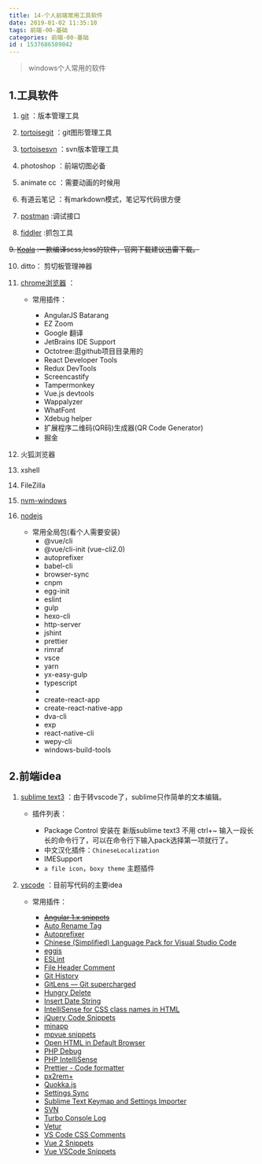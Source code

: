 ```yaml
---
title: 14-个人前端常用工具软件
date: 2019-01-02 11:35:10
tags: 前端-00-基础
categories: 前端-00-基础
id : 1537686589042
---
```

> windows个人常用的软件

## 1.工具软件
1. [git](https://git-scm.com/downloads) ：版本管理工具

2. [tortoisegit](https://tortoisegit.org/) ：git图形管理工具

3. [tortoisesvn](https://tortoisesvn.net/) ：svn版本管理工具

4. photoshop ：前端切图必备

5. animate cc ：需要动画的时候用

6. 有道云笔记 ：有markdown模式，笔记写代码很方便

7. [postman](https://www.getpostman.com/) :调试接口

8. [fiddler](https://www.telerik.com/fiddler) :抓包工具

~~9. [Koala](http://koala-app.com/index-zh.html) :一款编译scss,less的软件，官网下载建议迅雷下载。~~

10. ditto： 剪切板管理神器

11. [chrome浏览器](http://www.google.cn/chrome/browser/desktop/index.html) ：
    
    - 常用插件：

         - AngularJS Batarang
         - EZ Zoom
         - Google 翻译
         - JetBrains IDE Support
         - Octotree:逛github项目目录用的
         - React Developer Tools
         - Redux DevTools
         - Screencastify 
         - Tampermonkey
         - Vue.js devtools
         - Wappalyzer
         - WhatFont
         - Xdebug helper
         - 扩展程序二维码(QR码)生成器(QR Code Generator)
         - 掘金
         
12. 火狐浏览器
13. xshell
14. FileZilla 
15. [nvm-windows](https://github.com/coreybutler/nvm-windows)
16. [nodejs](https://nodejs.org/en/)
    
    - 常用全局包(看个人需要安装)
        - @vue/cli
        - @vue/cli-init (vue-cli2.0)
        - autoprefixer
        - babel-cli
        - browser-sync
        - cnpm
        - egg-init
        - eslint
        - gulp
        - hexo-cli
        - http-server
        - jshint
        - prettier
        - rimraf
        - vsce
        - yarn
        - yx-easy-gulp
        - typescript
        - 
        - create-react-app
        - create-react-native-app
        - dva-cli
        - exp
        - react-native-cli
        - wepy-cli
        - windows-build-tools

## 2.前端idea

1. [sublime text3](http://www.sublimetext.com/) ：由于转vscode了，sublime只作简单的文本编辑。
    - 插件列表：

        - Package Control 安装在 新版sublime text3 不用 ctrl+~ 输入一段长长的命令行了，可以在命令行下输入pack选择第一项就行了。
        - 中文汉化插件：`ChineseLocalization`
        - IMESupport
        - `a file icon`，`boxy theme` 主题插件
    
2. [vscode](https://code.visualstudio.com/) ：目前写代码的主要idea

    - 常用插件：
        
        - ~~[Angular 1.x snippets](https://marketplace.visualstudio.com/items?itemName=lperdomo.angular1-code-snippets-johnpapastyle)~~
        - [Auto Rename Tag](https://marketplace.visualstudio.com/items?itemName=formulahendry.auto-rename-tag)
        - [Autoprefixer](https://marketplace.visualstudio.com/items?itemName=mrmlnc.vscode-autoprefixer)
        - [Chinese (Simplified) Language Pack for Visual Studio Code](https://marketplace.visualstudio.com/items?itemName=MS-CEINTL.vscode-language-pack-zh-hans)
        - [eggjs](https://marketplace.visualstudio.com/items?itemName=atian25.eggjs)
        - [ESLint](https://marketplace.visualstudio.com/items?itemName=dbaeumer.vscode-eslint)
        - [File Header Comment](https://marketplace.visualstudio.com/items?itemName=doi.fileheadercomment)
        - [Git History](https://marketplace.visualstudio.com/items?itemName=donjayamanne.githistory)
        - [GitLens — Git supercharged](https://marketplace.visualstudio.com/items?itemName=eamodio.gitlens)
        - [Hungry Delete](https://marketplace.visualstudio.com/items?itemName=jasonlhy.hungry-delete)
        - [Insert Date String](https://marketplace.visualstudio.com/items?itemName=jsynowiec.vscode-insertdatestring)
        - [IntelliSense for CSS class names in HTML](https://marketplace.visualstudio.com/items?itemName=Zignd.html-css-class-completion)
        - [jQuery Code Snippets](https://marketplace.visualstudio.com/items?itemName=donjayamanne.jquerysnippets)
        - [minapp](https://marketplace.visualstudio.com/items?itemName=qiu8310.minapp-vscode)
        - [mpvue snippets](https://marketplace.visualstudio.com/items?itemName=banxi.mpvue-snippets)
        - [Open HTML in Default Browser](https://marketplace.visualstudio.com/items?itemName=peakchen90.open-html-in-browser)
        - [PHP Debug](https://marketplace.visualstudio.com/items?itemName=felixfbecker.php-debug)
        - [PHP IntelliSense](https://marketplace.visualstudio.com/items?itemName=felixfbecker.php-intellisense)
        - [Prettier - Code formatter](https://marketplace.visualstudio.com/items?itemName=esbenp.prettier-vscode)
        - [px2rem+](https://marketplace.visualstudio.com/items?itemName=hex-ci.px2rem-plus)
        - [Quokka.js](https://marketplace.visualstudio.com/items?itemName=WallabyJs.quokka-vscode)
        - [Settings Sync](https://marketplace.visualstudio.com/items?itemName=Shan.code-settings-sync)
        - [Sublime Text Keymap and Settings Importer](https://marketplace.visualstudio.com/items?itemName=ms-vscode.sublime-keybindings)
        - [SVN](https://marketplace.visualstudio.com/items?itemName=johnstoncode.svn-scm)
        - [Turbo Console Log](https://marketplace.visualstudio.com/items?itemName=ChakrounAnas.turbo-console-log)
        - [Vetur](https://marketplace.visualstudio.com/items?itemName=octref.vetur)
        - [VS Code CSS Comments](https://marketplace.visualstudio.com/items?itemName=ashhitch.vs-code-css-comments)
        - [Vue 2 Snippets](https://marketplace.visualstudio.com/items?itemName=hollowtree.vue-snippets)
        - [Vue VSCode Snippets](https://marketplace.visualstudio.com/items?itemName=sdras.vue-vscode-snippets)
